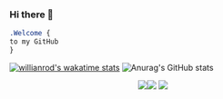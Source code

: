 ### Hi there 👋

```css
.Welcome { 
to my GitHub
}
```

[![willianrod's wakatime stats](https://github-readme-stats.vercel.app/api/wakatime?username=Afi)](https://github.com/anuraghazra/github-readme-stats)
![Anurag's GitHub stats](https://github-readme-stats.vercel.app/api?username=afi-dev&show_icons=true&theme=tokyonight)

<p align="center"><img src="https://i.imgur.com/QBkS6bd.png"><img src="https://i.imgur.com/pirVf4i.png"> <img src="https://i.imgur.com/jjOMCGF.png"></p>
